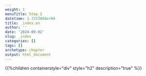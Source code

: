 ```yaml
---
weight: 1
menuTitle: Step_2
datetime: 1.7253066e+09
title: _index.en
author: ''
date: '2024-09-02'
slug: _index
categories: []
tags: []
archetype: chapter
output: html_document
---
```


{{%children containerstyle="div" style="h2" description="true" %}}
